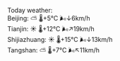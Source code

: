 Today weather:  
Beijing: ⛅️  🌡️+5°C 🌬️↓6km/h  
Tianjin: ☀️   🌡️+12°C 🌬️↗19km/h  
Shijiazhuang: ☀️   🌡️+15°C 🌬️↓13km/h  
Tangshan: ⛅️  🌡️+7°C 🌬️↖11km/h  
